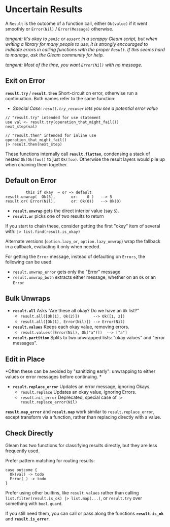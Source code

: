 # Uncertain Results

A `Result` is the outcome of a function call, either `Ok(value)` if it went smoothly or `Error(Nil)` / `Error(Message)` otherwise.

*tangent: It's okay to `panic` or `assert` in a scrappy Gleam script, but when writing a library for many people to use, 
it is strongly encouraged to indicate errors in calling functions with the proper `Result`. If this seems hard to manage,
ask the Gleam community for help.*

*tangent: Most of the time, you want `Error(Nil)` with no message.*

## Exit on Error

**`result.try`** / **`result.then`** Short-circuit on error, otherwise run a continuation. Both names refer to the same function:
- *Special Case: `result.try_recover` lets you see a potential error value*
  
```
// "result.try" intended for use statement
use val <- result.try(operation_that_might_fail())
next_step(val)

// "result.then" intended for inline use 
operation_that_might_fail()
|> result.then(next_step)
```

These functions internally call **`result.flatten`**, condensing a stack of nested `Ok(Ok(foo))` to just `Ok(foo)`. Otherwise the result layers would pile up when chaining them together. 
 

## Default on Error

```
         this if okay  ~ or ~> default
result.unwrap(  Ok(5),       or:    0 )   --> 5
result.or( Error(Nil),       or: Ok(0))   --> Ok(0)
```

- **`result.unwrap`** gets the direct interior value (say `5`).
- **`result.or`** picks one of two results to return

If you start to chain these, consider getting the first "okay" item of several with: `|> list.find(result.is_okay)`

Alternate versions (`option.lazy_or`, `option.lazy_unwrap`) wrap the fallback in a callback, evaluating it only when needed.

For getting the `Error` message, instead of defaulting on `Errors`, the following can be used:
  - `result.unwrap_error` gets only the "Error" message
  - `result.unwrap_both` extracts either message, whether on an `Ok` or an `Error`

## Bulk Unwraps

- **`result.all`** Asks "Are these all okay? Do we have an `Ok` list?"
  - `result.all([Ok(1), Ok(2)])      --> Ok([1, 2])`
  - `result.all([Ok(1), Error(Nil)]) --> Error(Nil)`
- **`result.values`** Keeps each okay value, removing errors.
  - `result.values([Error(Nil), Ok("a")])  --> ["a"]`
- **`result.partition`** Splits to two unwrapped lists: "okay values" and "error messages".

## Edit in Place

*Often these can be avoided by "sanitizing early": unwrapping to either values or error messages before continuing. * 

- **`result.replace_error`** Updates an error message, ignoring Okays.
  - `result.replace` Updates an okay value, ignoring Errors.
  - `result.nil_error` Deprecated, special case of `|> result.replace_error(Nil)`
 
**`result.map_error`** and **`result.map`** work similar to `result.replace_error`, except transform via a function, rather than replacing directly with a value.


## Check Directly

Gleam has two functions for classifying results directly, but they are less frequently used.

Prefer pattern matching for routing results:

```
case outcome {
  Ok(val) -> todo
  Error(_) -> todo
}
```

Prefer using other builtins, like `result.values` rather than calling `list.filter(result.is_ok) |> list.map(...)`, or `result.try` over something with `bool.guard`.

If you still need them, you can call or pass along the functions **`result.is_ok`** and **`result.is_error`**.





